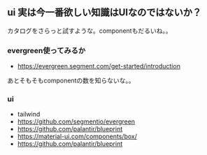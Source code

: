 ## ui 実は今一番欲しい知識はUIなのではないか？

カタログをさらっと試すような。componentもだるいね。。

### evergreen使ってみるか

- https://evergreen.segment.com/get-started/introduction

あとそもそもcomponentの数を知らないな。。


### ui

- tailwind
- https://github.com/segmentio/evergreen
- https://github.com/palantir/blueprint
- https://material-ui.com/components/box/
- https://github.com/palantir/blueprint
